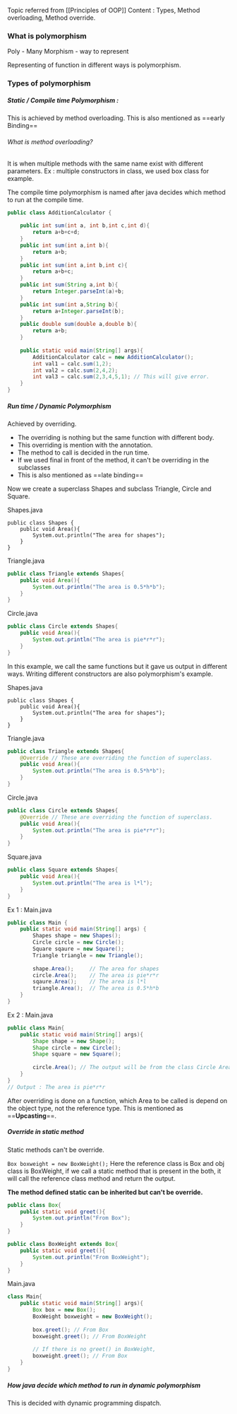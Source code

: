 Topic referred from [[Principles of OOP]]
Content : Types, Method overloading, Method override.

### What is polymorphism

Poly - Many
Morphism - way to represent

Representing of function in different ways is polymorphism.


### Types of polymorphism

##### Static / Compile time Polymorphism : 
This is achieved by method overloading.
This is also mentioned as ==early Binding==
###### What is method overloading?

It is when multiple methods with the same name exist with different parameters.
Ex : multiple constructors in class, we used box class for example.

The compile time polymorphism is named after java decides which method to run at the compile time. 

```Java
public class AdditionCalculator {

	public int sum(int a, int b,int c,int d){
		return a+b+c+d;
	}
	public int sum(int a,int b){
		return a+b;
	}
	public int sum(int a,int b,int c){
		return a+b+c;
	}
	public int sum(String a,int b){
		return Integer.parseInt(a)+b;
	}
	public int sum(int a,String b){
		return a+Integer.parseInt(b);
	}
	public double sum(double a,double b){
		return a+b;
	}
	
	public static void main(String[] args){
		AdditionCalculator calc = new AdditionCalculator();
		int val1 = calc.sum(1,2);
		int val2 = calc.sum(2,4,2);
		int val3 = calc.sum(2,3,4,5,1); // This will give error.
	}
}
```

##### Run time / Dynamic Polymorphism

Achieved by overriding.

- The overriding is nothing but the same function with different body.
- This overriding is mention with the annotation.
- The method to call is decided in the run time. 
- If we used final in front of the method, it can't be overriding in the subclasses
- This is also mentioned as ==late binding==

Now we create a superclass Shapes and subclass Triangle, Circle and Square.

Shapes.java
```Java]
public class Shapes {  
    public void Area(){  
        System.out.println("The area for shapes");  
    }   
}
```

Triangle.java
```Java
public class Triangle extends Shapes{  
    public void Area(){  
        System.out.println("The area is 0.5*h*b");  
    }  
}
```

Circle.java
```Java
public class Circle extends Shapes{  
    public void Area(){  
        System.out.println("The area is pie*r*r");  
    }  
}
```
In this example, we call the same functions but it gave us output in different ways. Writing different constructors are also polymorphism's example.

Shapes.java
```Java]
public class Shapes {  
    public void Area(){  
        System.out.println("The area for shapes");  
    }   
}
```
Triangle.java
```Java
public class Triangle extends Shapes{ 
	@Override // These are overriding the function of superclass.
    public void Area(){  
        System.out.println("The area is 0.5*h*b");  
    }  
}
```
Circle.java
```Java
public class Circle extends Shapes{  
	@Override // These are overriding the function of superclass.
    public void Area(){  
        System.out.println("The area is pie*r*r");  
    }  
}
```
Square.java
```Java 
public class Square extends Shapes{  
    public void Area(){  
        System.out.println("The area is l*l");  
    }  
}
```

Ex 1 : Main.java
```Java
public class Main {  
    public static void main(String[] args) {  
        Shapes shape = new Shapes();  
        Circle circle = new Circle();  
        Square sqaure = new Square();  
        Triangle triangle = new Triangle();  
        
        shape.Area();     // The area for shapes  
        circle.Area();    // The area is pie*r*r
        sqaure.Area();    // The area is l*l
        triangle.Area();  // The area is 0.5*h*b
    }  
}
```

Ex 2 : Main.java
```Java
public class Main{
	public static void main(String[] args){
		Shape shape = new Shape();
		Shape circle = new Circle();
		Shape square = new Square();
		
		circle.Area(); // The output will be from the class Circle Area, because it is overriding from the parent class
	}
}
// Output : The area is pie*r*r
```

After overriding is done on a function, which Area to be called is depend on the object type, not the reference type. This is mentioned as ==**Upcasting**==. 

##### Override in static method
Static methods can't be override. 

``Box boxweight = new BoxWeight();``
Here the reference class is Box and obj class is BoxWeight, if we call a static method that is present in the both, it will call the reference class method and return the output.

**The method defined static can be inherited but can't be override.**

```Java
public class Box{
	public static void greet(){
		System.out.println("From Box");
	}
}
```

```Java
public class BoxWeight extends Box{
	public static void greet(){
		System.out.println("From BoxWeight");	
	}
}
```

Main.java
```Java
class Main{
	public static void main(String[] args){
		Box box = new Box();
		BoxWeight boxweight = new BoxWeight();
		
		box.greet(); // From Box 
		boxweight.greet(); // From BoxWeight
		
		// If there is no greet() in BoxWeight,
		boxweight.greet(); // From Box
	}
}
```

##### How java decide which method to run in dynamic polymorphism

This is decided with dynamic programming dispatch.